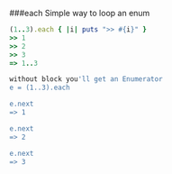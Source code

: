###each
Simple way to loop an enum

```ruby
(1..3).each { |i| puts ">> #{i}" }
>> 1
>> 2
>> 3
=> 1..3

without block you'll get an Enumerator
e = (1..3).each

e.next
=> 1

e.next
=> 2

e.next
=> 3
```
